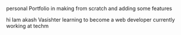 personal Portfolio in making from scratch and adding some features

hi Iam akash Vasishter learning to become a  web developer currently working at techm